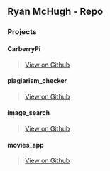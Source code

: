 ## Ryan McHugh - Repo

### Projects

#### CarberryPi
> [View on Github](https://github.com/brohemz/carberry-pi)

#### plagiarism_checker
> [View on Github](https://github.com/brohemz/Program_Plagiarism_Checker)

#### image_search
> [View on Github](https://github.com/brohemz/image_search)

#### movies_app
> [View on Github](https://github.com/brohemz/movies-app)


